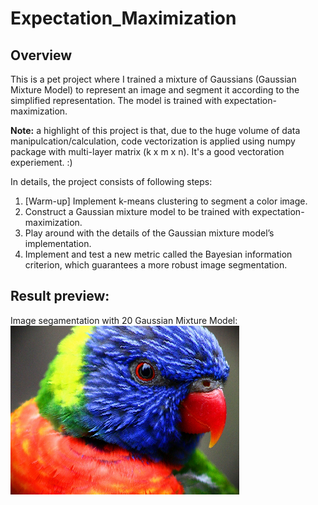 # Expectation_Maximization

## Overview
This is a pet project where I trained a mixture of Gaussians (Gaussian Mixture Model) to represent an image and segment it according to the simplified representation. The model is trained with expectation-maximization.

**Note:** a highlight of this project is that, due to the huge volume of data manipulcation/calculation, code vectorization is applied using numpy package with multi-layer matrix (k x m x n). It's a good vectoration experiement. :) 

In details, the project consists of following steps: 
1. [Warm-up] Implement k-means clustering to segment a color image.
2. Construct a Gaussian mixture model to be trained with expectation-maximization.
3. Play around with the details of the Gaussian mixture model’s implementation.
4. Implement and test a new metric called the Bayesian information criterion, which guarantees a more robust image segmentation.

## Result preview: 
Image segamentation with 20 Gaussian Mixture Model:
![bird_color](images/bird_color_24.png)
